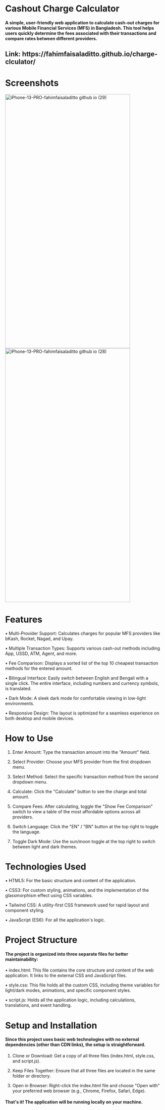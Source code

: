 # Cashout Charge Calculator
<h4 align="left">A simple, user-friendly web application to calculate cash-out charges for various Mobile Financial Services (MFS) in Bangladesh. This tool helps users quickly determine the fees associated with their transactions and compare rates between different providers.</h4>
<h2 align="left">Link: https://fahimfaisaladitto.github.io/charge-clculator/ </h2>

# Screenshots
<img width="403" height="819" alt="iPhone-13-PRO-fahimfaisaladitto github io (29)" src="https://github.com/user-attachments/assets/3f4e0dcb-5890-43de-abdd-c1bdb0287cd9" />
<img width="403" height="819" alt="iPhone-13-PRO-fahimfaisaladitto github io (28)" src="https://github.com/user-attachments/assets/723539c2-7a10-4520-ac3d-3f6044180190" />



# Features
• Multi-Provider Support: Calculates charges for popular MFS providers like bKash, Rocket, Nagad, and Upay.

• Multiple Transaction Types: Supports various cash-out methods including App, USSD, ATM, Agent, and more.

• Fee Comparison: Displays a sorted list of the top 10 cheapest transaction methods for the entered amount.

• Bilingual Interface: Easily switch between English and Bengali with a single click. The entire interface, including numbers and currency symbols, is translated.

• Dark Mode: A sleek dark mode for comfortable viewing in low-light environments.

• Responsive Design: The layout is optimized for a seamless experience on both desktop and mobile devices.


# How to Use
1. Enter Amount: Type the transaction amount into the "Amount" field.

2. Select Provider: Choose your MFS provider from the first dropdown menu.

3. Select Method: Select the specific transaction method from the second dropdown menu.

4. Calculate: Click the "Calculate" button to see the charge and total amount.

6. Compare Fees: After calculating, toggle the "Show Fee Comparison" switch to view a table of the most affordable options across all providers.

7. Switch Language: Click the "EN" / "BN" button at the top right to toggle the language.

8. Toggle Dark Mode: Use the sun/moon toggle at the top right to switch between light and dark themes.


# Technologies Used
• HTML5: For the basic structure and content of the application.

• CSS3: For custom styling, animations, and the implementation of the glassmorphism effect using CSS variables.

• Tailwind CSS: A utility-first CSS framework used for rapid layout and component styling.

• JavaScript (ES6): For all the application's logic.

# Project Structure
<h4 align="left"> The project is organized into three separate files for better maintainability: </h4>

• index.html: This file contains the core structure and content of the web application. It links to the external CSS and JavaScript files.

• style.css: This file holds all the custom CSS, including theme variables for light/dark modes, animations, and specific component styles.

• script.js: Holds all the application logic, including calculations, translations, and event handling.

# Setup and Installation
<h4 align="left">Since this project uses basic web technologies with no external dependencies (other than CDN links), the setup is straightforward.</h4>

1. Clone or Download: Get a copy of all three files (index.html, style.css, and script.js).

2. Keep Files Together: Ensure that all three files are located in the same folder or directory.

2. Open in Browser: Right-click the index.html file and choose "Open with" your preferred web browser (e.g., Chrome, Firefox, Safari, Edge).

<h4 align="left">  That's it! The application will be running locally on your machine. </h4>


